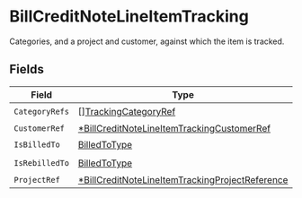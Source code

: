 # BillCreditNoteLineItemTracking

Categories, and a project and customer, against which the item is tracked.


## Fields

| Field                                                                                                                    | Type                                                                                                                     | Required                                                                                                                 | Description                                                                                                              |
| ------------------------------------------------------------------------------------------------------------------------ | ------------------------------------------------------------------------------------------------------------------------ | ------------------------------------------------------------------------------------------------------------------------ | ------------------------------------------------------------------------------------------------------------------------ |
| `CategoryRefs`                                                                                                           | [][TrackingCategoryRef](../../models/shared/trackingcategoryref.md)                                                      | :heavy_check_mark:                                                                                                       | N/A                                                                                                                      |
| `CustomerRef`                                                                                                            | [*BillCreditNoteLineItemTrackingCustomerRef](../../models/shared/billcreditnotelineitemtrackingcustomerref.md)           | :heavy_minus_sign:                                                                                                       | N/A                                                                                                                      |
| `IsBilledTo`                                                                                                             | [BilledToType](../../models/shared/billedtotype.md)                                                                      | :heavy_check_mark:                                                                                                       | N/A                                                                                                                      |
| `IsRebilledTo`                                                                                                           | [BilledToType](../../models/shared/billedtotype.md)                                                                      | :heavy_check_mark:                                                                                                       | N/A                                                                                                                      |
| `ProjectRef`                                                                                                             | [*BillCreditNoteLineItemTrackingProjectReference](../../models/shared/billcreditnotelineitemtrackingprojectreference.md) | :heavy_minus_sign:                                                                                                       | N/A                                                                                                                      |